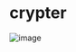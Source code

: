 # crypter
![image](https://user-images.githubusercontent.com/63393603/153456042-4f36ef99-5850-4481-9243-d32f3fc85d1e.png)
